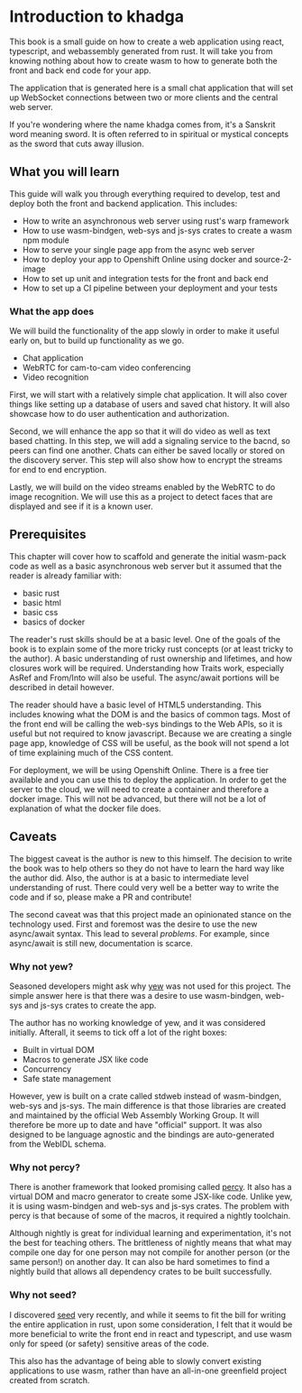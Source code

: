 # Introduction to khadga

This book is a small guide on how to create a web application using react, typescript, and
webassembly generated from rust.  It will take you from knowing nothing about how to create wasm to
how to generate both the front and back end code for your app.

The application that is generated here is a small chat application that will set up WebSocket
connections between two or more clients and the central web server.

If you're wondering where the name khadga comes from, it's a Sanskrit word meaning sword.  It is
often referred to in spiritual or mystical concepts as the sword that cuts away illusion.

## What you will learn

This guide will walk you through everything required to develop, test and deploy both the front and
backend application. This includes:

- How to write an asynchronous web server using rust's warp framework
- How to use wasm-bindgen, web-sys and js-sys crates to create a wasm npm module
- How to serve your single page app from the async web server
- How to deploy your app to Openshift Online using docker and source-2-image
- How to set up unit and integration tests for the front and back end
- How to set up a CI pipeline between your deployment and your tests
  
### What the app does

We will build the functionality of the app slowly in order to make it useful early on, but to build
up functionality as we go.

- Chat application
- WebRTC for cam-to-cam video conferencing
- Video recognition

First, we will start with a relatively simple chat application.  It will also cover things like
setting up a database of users and saved chat history.  It will also showcase how to do user
authentication and authorization.

Second, we will enhance the app so that it will do video as well as text based chatting.  In this
step, we will add a signaling service to the bacnd, so peers can find one another.  Chats can either
be saved locally or stored on the discovery server. This step will also show how to encrypt the
streams for end to end encryption.

Lastly, we will build on the video streams enabled by the WebRTC to do image recognition.  We will
use this as a project to detect faces that are displayed and see if it is a known user.

## Prerequisites

This chapter will cover how to scaffold and generate the initial wasm-pack code as well as a basic
asynchronous web server but it assumed that the reader is already familiar with:

- basic rust
- basic html
- basic css
- basics of docker

The reader's rust skills should be at a basic level.  One of the goals of the book is to explain
some of the more tricky rust concepts (or at least tricky to the author).  A basic understanding of
rust ownership and lifetimes, and how closures work will be required.  Understanding how Traits
work, especially AsRef and From/Into will also be useful. The async/await portions will be described
in detail however.

The reader should have a basic level of HTML5 understanding.  This includes knowing what the DOM is
and the basics of common tags.  Most of the front end will be calling the web-sys bindings to the
Web APIs, so it is useful but not required to know javascript.  Because we are creating a single
page app, knowledge of CSS will be useful, as the book will not spend a lot of time explaining much
of the CSS content.

For deployment, we will be using Openshift Online.  There is a free tier available and you can use
this to deploy the application.  In order to get the server to the cloud, we will need to create a
container and therefore a docker image. This will not be advanced, but there will not be a lot of
explanation of what the docker file does.

## Caveats

The biggest caveat is the author is new to this himself.  The decision to write the book was to help
others so they do not have to learn the hard way like the author did.  Also, the author is at a
basic to intermediate level understanding of rust.  There could very well be a better way to write
the code and if so, please make a PR and contribute!

The second caveat was that this project made an opinionated stance on the technology used.  First
and foremost was the desire to use the new async/await syntax.  This lead to several _problems_.
For example, since async/await is still new, documentation is scarce.

### Why not yew?

Seasoned developers might ask why [yew][-yew] was not used for this project.  The simple answer here
is that there was a desire to use wasm-bindgen, web-sys and js-sys crates to create the app.

The author has no working knowledge of yew, and it was considered initially.  Afterall, it seems to
tick off a lot of the right boxes:

- Built in virtual DOM
- Macros to generate JSX like code
- Concurrency
- Safe state management

However, yew is built on a crate called stdweb instead of wasm-bindgen, web-sys and js-sys.  The
main difference is that those libraries are created and maintained by the official Web Assembly
Working Group.  It will therefore be more up to date and have "official" support.  It was also
designed to be language agnostic and the bindings are auto-generated from the WebIDL schema.

### Why not percy?

There is another framework that looked promising called [percy][-percy].  It also has a virtual DOM
and macro generator to create some JSX-like code. Unlike yew, it is using wasm-bindgen and web-sys
and js-sys crates. The problem with percy is that because of some of the macros, it required a
nightly toolchain.

Although nightly is great for individual learning and experimentation, it's not the best for
teaching others.  The brittleness of nightly means that what may compile one day for one person may
not compile for another person (or the same person!) on another day.  It can also be hard sometimes
to find a nightly build that allows all dependency crates to be built successfully.

### Why not seed?

I discovered [seed][-seed] very recently, and while it seems to fit the bill for writing the entire
application in rust, upon some consideration, I felt that it would be more beneficial to write the
front end in react and typescript, and use wasm only for speed (or safety) sensitive areas of the
code.

This also has the advantage of being able to slowly convert existing applications to use wasm,
rather than have an all-in-one greenfield project created from scratch.

[-yew]: https://github.com/yewstack/yew
[-seed]: https://seed-rs.org/
[-percy]: https://github.com/chinedufn/percy